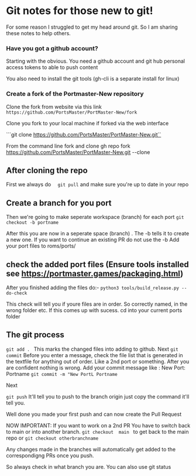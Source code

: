 # Git notes for those new to git!

For some reason I struggled to get my head around git. So I am sharing these notes to help others.

### Have you got a github account?

Starting with the obvious. You need a github account and git hub personal access tokens to able to push content

You also need to install the git tools (gh-cli is a separate install for linux)


### Create a fork of the Portmaster-New repository

Clone the fork from website via this link
```https://github.com/PortsMaster/PortMaster-New/fork```


Clone you fork to your local machine if forked via the web interface

```git clone https://github.com/PortsMaster/PortMaster-New.git``

From the command line fork and clone
gh repo fork https://github.com/PortsMaster/PortMaster-New.git --clone



## After cloning the repo


First we always do
```  git pull``` 
and make sure you're up to date in your repo

## Create a branch for you port

Then we're going to make seperate workspace (branch) for each port
```git checkout -b portname```

After this you are now in a seperate space (branch) . The -b tells it to create a new one. If you want to continue an existing PR do not use the -b
Add your port files to roms/ports/<your port name>

## check the added port files (Ensure tools installed see https://portmaster.games/packaging.html)

After you finished adding the files do:-
```python3 tools/build_release.py --do-check```

This check will tell you if youre files are in order.
So correctly named, in the wrong folder etc. If this comes up with sucess.
cd into your current ports folder

## The git process

```git add . ```
This marks the changed files into adding to github.
Next
```git commit```
Before you enter a message, check the file list that is generated in the textfile for anything out of order. Like a 2nd port or something.
After you are confident nothing is wrong. Add your commit message like : New Port: Portname
```git commit -m "New PortL Portname```

Next


```git push```
It'll tell you to push to the branch origin just copy the command it'll tell you.

Well done you made your first push and can now create the Pull Request

NOW IMPORTANT:
If you want to work on a 2nd PR You have to switch back to main or into another branch. 
```git checkout  main ``` to get back to the main repo
or ```git checkout otherbranchname``` 

Any changes made in the branches will automatically get added to the correspondigng PRs once you push.

So always check in what branch you are. You can also use git status